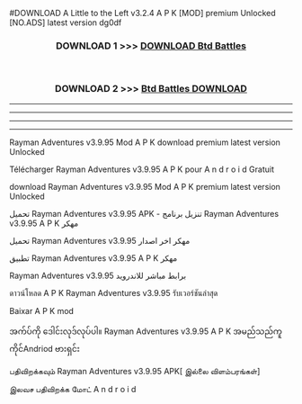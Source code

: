 #DOWNLOAD A Little to the Left v3.2.4 A P K [MOD] premium Unlocked [NO.ADS] latest version dg0df 



<div align="center">

<h3>DOWNLOAD 1 >>> <a href="https://getmod1.web.app/?judule=Btd Battles">DOWNLOAD Btd Battles</a></h3><br>

<h3>DOWNLOAD 2 >>> <a href="https://getmod1.web.app/?judule=Btd Battles">Btd Battles DOWNLOAD </a></h3>

</div>


----------------------------------------------------------

----------------------------------------------------------

----------------------------------------------------------

----------------------------------------------------------


Rayman Adventures v3.9.95 Mod A P K download premium latest version Unlocked

Télécharger  Rayman Adventures v3.9.95 A P K pour A n d r o i d Gratuit

download Rayman Adventures v3.9.95 Mod A P K premium latest version Unlocked

تحميل Rayman Adventures v3.9.95 APK - تنزيل برنامج Rayman Adventures v3.9.95 A P K مهكر

تحميل Rayman Adventures v3.9.95 مهكر اخر اصدار

تطبيق Rayman Adventures v3.9.95 A P K مهكر

Rayman Adventures v3.9.95 برابط مباشر للاندرويد

ดาวน์โหลด A P K Rayman Adventures v3.9.95 รับเวอร์ชันล่าสุด

Baixar A P K mod

အက်ပ်ကို ဒေါင်းလုဒ်လုပ်ပါ။ Rayman Adventures v3.9.95 A P K အမည်သည်ကူကိုင်Andriod ဗားရှင်း

பதிவிறக்கவும் Rayman Adventures v3.9.95 APK[ இல்லை விளம்பரங்கள்] 
 
இலவச பதிவிறக்க மோட் A n d r o i d




